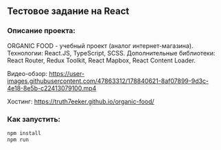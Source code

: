 ##   Тестовое задание на React

### Описание проекта:
ORGANIC FOOD - учебный проект (аналог интернет-магазина).
Технологии: React.JS, TypeScript, SCSS. Дополнительные библиотеки: React Router, Redux Toolkit, React Mapbox, React Content Loader.

Видео-обзор:
https://user-images.githubusercontent.com/47863312/178840621-8af07899-9d3c-4e18-8e5b-c22413079100.mp4

Хостинг: https://truth7eeker.github.io/organic-food/
### Как запустить:
```sh
npm install
npm run

